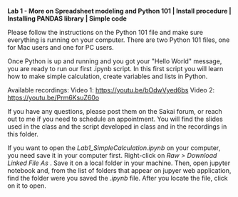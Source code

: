**Lab 1 - More on Spreadsheet modeling and Python 101 | Install procedure | Installing PANDAS library | Simple code**

Please follow the instructions on the Python 101 file and make sure everything is running on your computer. 
There are two Python 101 files, one for Mac users and one for PC users.

Once Python is up and running and you got your "Hello World" message, you are ready to run our first .ipynb script. In this first script you will learn how to make simple calculation, create variables and lists in Python.

Available recordings:
Video 1: https://youtu.be/bOdwVyed6bs
Video 2: https://youtu.be/Prm6KsuZ60o

If you have any questions, please post them on the Sakai forum, or reach out to me if you need to schedule an appointment. You will find the slides used in the class and the script developed in class and in the recordings in this folder. 

If you want to open the <i> Lab1_SimpleCalculation.ipynb </i> on your computer, you need save it in your computer first. Right-click on <i> Raw > Download Linked File As </i>. Save it on a local folder in your machine. Then, open jupyter notebook and, from the list of folders that appear on jupyer web application, find the folder were you saved the <i> .ipynb </i> file. After you locate the file, click on it to open.

